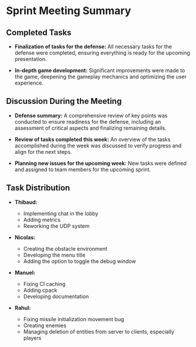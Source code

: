 # Sprint Meeting Summary

## Completed Tasks
- **Finalization of tasks for the defense:**
All necessary tasks for the defense were completed, ensuring everything is ready for the upcoming presentation.

- **In-depth game development:**
Significant improvements were made to the game, deepening the gameplay mechanics and optimizing the user experience.

## Discussion During the Meeting

- **Defense summary:**
A comprehensive review of key points was conducted to ensure readiness for the defense, including an assessment of critical aspects and finalizing remaining details.

- **Review of tasks completed this week:**
An overview of the tasks accomplished during the week was discussed to verify progress and align for the next steps.

- **Planning new issues for the upcoming week:**
New tasks were defined and assigned to team members for the upcoming sprint.

## Task Distribution

- **Thibaud:**
    - Implementing chat in the lobby
    - Adding metrics
    - Reworking the UDP system

- **Nicolas:**
    - Creating the obstacle environment
    - Developing the menu title
    - Adding the option to toggle the debug window

- **Manuel:**
    - Fixing CI caching
    - Adding cpack
    - Developing documentation

- **Rahul:**
    - Fixing missile initialization movement bug
    - Creating enemies
    - Managing deletion of entities from server to clients, especially players
